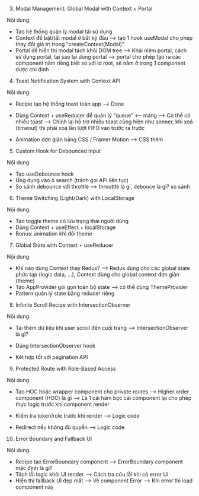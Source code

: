 
3. Modal Management: Global Modal with Context + Portal

Nội dung:

* Tạo hệ thống quản lý modal tái sử dụng 
* Context để bật/tắt modal ở bất kỳ đâu
--> tạo 1 hook useModal cho phép thay đổi giá trị trong "createContext(Modal)"
* Portal để hiển thị modal tách khỏi DOM tree
--> Khái niệm portal, cách sử dụng portal, tại sao lại dùng portal
--> portal cho phép tạo ra các component nằm riêng biệt so với id root, sẽ nằm ở trong 1 component được chỉ định

4. Toast Notification System with Context API

Nội dung:

* Recipe tạo hệ thống toast toàn app --> Done

* Dùng Context + useReducer để quản lý "queue" <-- mảng --> Có thể có nhiều toast 
--> Chỉnh lại hỗ trợ nhiều toast cùng hiện như sonner, khi xoá (timeout) thì phải xoá lần lượt FIFO  vào trước ra trước
* Animation đơn giản bằng CSS / Framer Motion 
--> CSS thêm



5. Custom Hook for Debounced Input

Nội dung:

* Tạo useDebounce hook
* Ứng dụng vào ô search (tránh gọi API liên tục)
* So sánh debounce với throttle
--> throuttle là gì, debouce là gì? so sánh


6. Theme Switching (Light/Dark) with LocalStorage

Nội dung:

* Tạo toggle theme có lưu trạng thái người dùng
* Dùng Context + useEffect + localStorage
* Bonus: animation khi đổi theme



7. Global State with Context + useReducer

Nội dung:

* Khi nào dùng Context thay Redux?
--> Redux dùng cho các global state phức tạp (logic data, ...), Context dùng cho global context đơn giản (theme)
* Tạo AppProvider gói gọn toàn bộ state --> có thể dùng ThemeProvider
* Pattern quản lý state bằng reducer riêng



8. Infinite Scroll Recipe with IntersectionObserver

Nội dung:

* Tải thêm dữ liệu khi user scroll đến cuối trang
--> IntersectionObserver là gì? 
* Dùng IntersectionObserver hook

* Kết hợp tốt với pagination API



9. Protected Route with Role-Based Access

Nội dung:

* Tạo HOC hoặc wrapper component cho private routes
--> Higher order component (HOC) là gì --> Là 1 cái hàm bọc cái component lại cho phép thực logic trước khi component render
* Kiểm tra token/role trước khi render
--> Logic code

* Redirect nếu không đủ quyền
--> Logic code



10. Error Boundary and Fallback UI

Nội dung:

* Recipe tạo ErrorBoundary component
--> ErrorBoundary component mặc định là gì? 
* Tách lỗi logic khỏi UI render
--> Cách tra cứu lỗi khi có error UI
* Hiển thị fallback UI đẹp mắt
--> Vẽ component Error --> Khi error thì load component này 
